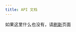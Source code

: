 ```yaml
---
title: API 文档
---
```

<link rel="stylesheet" href="https://unpkg.com/swagger-ui-dist/swagger-ui.css" />
<script src="https://unpkg.com/swagger-ui-dist/swagger-ui-bundle.js" crossorigin></script>
<script>
  function loadSwaggerUI() {
    const definitionURL = "https://wherewhere.github.io/api/openapi.json";
    window.ui = SwaggerUIBundle({
      url: definitionURL,
      "dom_id": "#swagger-ui",
      deepLinking: true,
      queryConfigEnabled: true
    });
    var elements = document.getElementsByClassName("main-inner");
    Array.prototype.forEach.call(elements, element => element.style.background = "white");
    elements = document.getElementsByClassName("post-title");
    Array.prototype.forEach.call(elements, element => element.style.color = "#555");
  }
</script>
<div id="swagger-ui">如果这里什么也没有，请<a href="javascript:loadSwaggerUI();">刷新</a>页面</div>
<script>loadSwaggerUI();</script>
<style>
  pre.version {
    background: unset;
  }
  @media (prefers-color-scheme: dark) {
    td:not(.col_header) {
      background: white;
    }
  }
</style>
